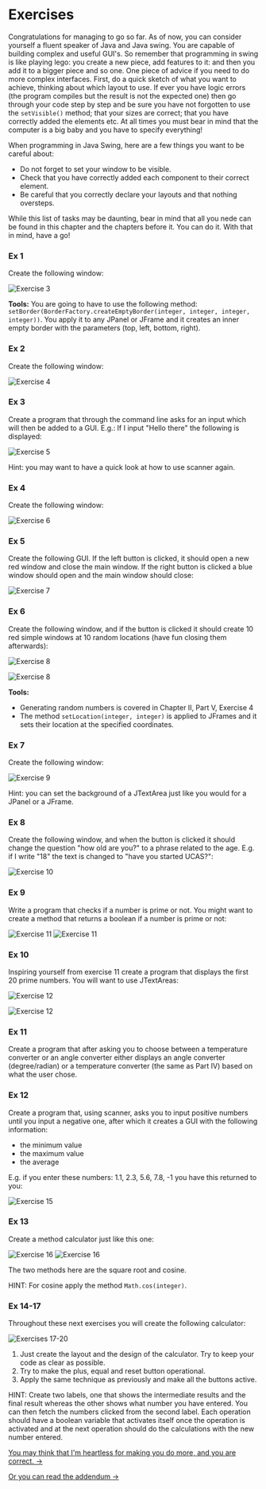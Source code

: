 Exercises
===
Congratulations for managing to go so far.  As of now, you can consider yourself a fluent speaker of Java and Java swing. You are capable of building complex and useful GUI's. So remember that programming in swing is like playing lego: you create a new piece, add features to it: and then you add it to a bigger piece and so one. One piece of advice if you need to do more complex interfaces. First, do a quick sketch of what you want to achieve, thinking about which layout to use. If ever you have logic errors (the program compiles but the result is not the expected one) then go through your code step by step and be sure you have not forgotten to use the `setVisible()` method; that your sizes are correct; that you have correctly added the elements etc. At all times you must bear in mind that the computer is a big baby and you have to specify everything!

When programming in Java Swing, here are a few things you want to be careful about:

- Do not forget to set your window to be visible.
- Check that you have correctly added each component to their correct element.
- Be careful that you correctly declare your layouts and that nothing oversteps.

While this list of tasks may be daunting, bear in mind that all you nede can be found in this chapter and the chapters before it. You can do it. With that in mind, have a go!

### Ex 1
Create the following window:

![Exercise 3](../../Images/Chapter-IV/Exercises/ex_3.png)

**Tools:**
You are going to have to use the following method:
`setBorder(BorderFactory.createEmptyBorder(integer, integer, integer, integer))`. You apply it to any JPanel or JFrame and it creates an inner empty border with the parameters (top, left, bottom, right).

### Ex 2
Create the following window:

![Exercise 4](../../Images/Chapter-IV/Exercises/ex_4.png)

### Ex 3
Create a program that through the command line asks for an input which will then be added to a GUI. E.g.: If I input "Hello there" the following is displayed:

![Exercise 5](../../Images/Chapter-IV/Exercises/ex_5.png)

Hint: you may want to have a quick look at how to use scanner again.

### Ex 4
Create the following window:

![Exercise 6](../../Images/Chapter-IV/Exercises/ex_6.png)

### Ex 5
Create the following GUI. If the left button is clicked, it should open a new red window and close the main window. If the right button is clicked a blue window should open and the main window should close:

![Exercise 7](../../Images/Chapter-IV/Exercises/ex_7.png)

### Ex 6
Create the following window, and if the button is clicked it should create 10 red simple windows at 10 random locations (have fun closing them afterwards):

![Exercise 8](../../Images/Chapter-IV/Exercises/ex_8_1.png)

![Exercise 8](../../Images/Chapter-IV/Exercises/ex_8_2.png)

**Tools:**
- Generating random numbers is covered in Chapter II, Part V, Exercise 4
- The method `setLocation(integer, integer)` is applied to JFrames and it sets their location at the specified coordinates.

### Ex 7
Create the following window:

![Exercise 9](../../Images/Chapter-IV/Exercises/ex_9.png)

Hint: you can set the background of a JTextArea just like you would for a JPanel or a JFrame.

### Ex 8
Create the following window, and when the button is clicked it should change the question "how old are you?" to a phrase related to the age. E.g. if I write "18" the text is changed to "have you started UCAS?":

![Exercise 10](../../Images/Chapter-IV/Exercises/ex_10.png)

### Ex 9
Write a program that checks if a number is prime or not. You might want to create a method that returns a boolean if a number is prime or not:

![Exercise 11](../../Images/Chapter-IV/Exercises/ex_11_1.png)
![Exercise 11](../../Images/Chapter-IV/Exercises/ex_11_2.png)

### Ex 10
Inspiring yourself from exercise 11 create a program that displays the first 20 prime numbers. You will want to use JTextAreas:

![Exercise 12](../../Images/Chapter-IV/Exercises/ex_12_1.png)

![Exercise 12](../../Images/Chapter-IV/Exercises/ex_12_2.png)

### Ex 11
Create a program that after asking you to choose between a temperature converter or an angle converter either displays an angle converter (degree/radian) or a temperature converter (the same as Part IV) based on what the user chose.

### Ex 12
Create a program that, using scanner, asks you to input positive numbers until you input a negative one, after which it creates a GUI with the following information:
- the minimum value
- the maximum value
- the average

E.g. if you enter these numbers: 1.1, 2.3, 5.6, 7.8, -1 you have this returned to you:

![Exercise 15](../../Images/Chapter-IV/Exercises/ex_15.png)

### Ex 13
Create a method calculator just like this one:

![Exercise 16](../../Images/Chapter-IV/Exercises/ex_16_1.png)
![Exercise 16](../../Images/Chapter-IV/Exercises/ex_16_1.png)

The two methods here are the square root and cosine.

HINT: For cosine apply the method `Math.cos(integer)`.

### Ex 14-17
Throughout these next exercises you will create the following calculator:

![Exercises 17-20](../../Images/Chapter-IV/Exercises/ex_17-20.png)

1. Just create the layout and the design of the calculator. Try to keep your code as
clear as possible.
2. Try to make the plus, equal and reset button operational.
3. Apply the same technique as previously and make all the buttons active.

HINT: Create two labels, one that shows the intermediate results and the final result whereas the other shows what number you have entered. You can then fetch the numbers clicked from the second label. Each operation should have a boolean variable that activates itself once the operation is activated and at the next operation should do the calculations with the new number entered.

[You may think that I'm heartless for making you do more, and you are correct. &rarr;](../Chapter-V/Part-I:-Form-Controls.html)

[Or you can read the addendum &rarr;](./Addendum-I:-History-of-Object-Oriented-Programming.html)
